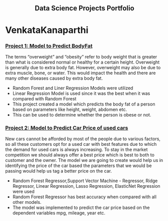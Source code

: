 <h2 align="center">Data Science Projects Portfolio</h2>

# VenkataKanaparthi

### [Project 1: Model to Predict BodyFat](https://github.com/sandy1987827/DSC680-Applied-Data-Science/tree/main/Project1_BodyFatPrediction)

The terms “overweight” and “obesity” refer to body weight that is greater than what is considered normal or healthy for a certain height. Overweight is generally due to extra   body fat. However, overweight may also be due to extra muscle, bone, or water. This would impact the health and there are many other diseases caused by extra body fat. 
 
* Random Forest and Liner Regression Models were utilized
* Linear Regression Model is used since it was the best when it was compared with Random Forest
* This project created a model which predicts the body fat of a person based on parameters like height, weight, abdomen etc. 
* This can be used to determine whether the person is obese or not.

### [Project 2: Model to Predict Car Price of used cars](https://github.com/sandy1987827/DSC680-Applied-Data-Science/tree/main/Project2_CarPricePrediction)

New cars cannot be afforded by most of the people due to various factors, so all these customers opt for a used car with best features due to which the demand for used cars is always increasing. To stay in the market competition we should always offer a best price which is best to both to customer and the owner. The model we are going to create would help us in identifying the price of the car based the parameters that we would be passing would help us tag a better price on the car.

* Random Forest Regressor,Support Vector Machine - Regressor, Ridge Regressor, Linear Regression, Lasso Regression, ElasticNet Regression were used
* Random Forest Regressor has best accuracy when compared with all other models.
* The model was implemented to predict the car price based on the dependent variables mpg, mileage, year etc.
